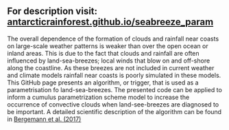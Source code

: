 ## For description visit: [antarcticrainforest.github.io/seabreeze_param](https://antarcticrainforest.github.io/seabreeze_param/)
The overall dependence of the formation of clouds and rainfall near coasts on large-scale weather patterns is weaker than over the open ocean or inland areas. This is due to the fact that clouds and rainfall are often influenced by land-sea-breezes; local winds that blow on and off-shore along the coastline. As these breezes are not included in current weather and climate models rainfall near coasts is poorly simulated in these models. This GitHub page presents an algorithm, or trigger, that is used as a parametrisation fo land-sea-breezes. The presented code can be applied to inform a cumulus parametrization scheme model to increase the occurrence of convective clouds when land-see-breezes are diagnosed to be important. A detailed scientific description of the algorithm can be found in [Bergemann et al. (2017)](http://onlinelibrary.wiley.com/doi/10.1002/2017MS001048/full) 



